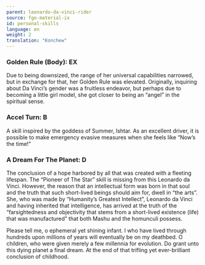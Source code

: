 ```yaml
---
parent: leonardo-da-vinci-rider
source: fgo-material-ix
id: personal-skills
language: en
weight: 2
translation: "Konchew"
---
```


### Golden Rule (Body): EX

Due to being downsized, the range of her universal capabilities narrowed, but in exchange for that, her Golden Rule was elevated.
Originally, inquiring about Da Vinci’s gender was a fruitless endeavor, but perhaps due to becoming a little girl model, she got closer to being an “angel” in the spiritual sense.

### Accel Turn: B

A skill inspired by the goddess of Summer, Ishtar.
As an excellent driver, it is possible to make emergency evasive measures when she feels like “Now’s the time!”

### A Dream For The Planet: D

The conclusion of a hope harbored by all that was created with a fleeting lifespan.
The “Pioneer of The Star” skill is missing from this Leonardo da Vinci.
However, the reason that an intellectual form was born in that soul and the truth that such short-lived beings should aim for, dwell in “the arts”.
She, who was made by “Humanity’s Greatest Intellect”, Leonardo da Vinci and having inherited that intelligence, has arrived at the truth of the “farsightedness and objectivity that stems from a short-lived existence (life) that was manufactured” that both Mashu and the homunculi possess.

Please tell me, o ephemeral yet shining infant.
I who have lived through hundreds upon millions of years will eventually be on my deathbed.
O children, who were given merely a few millennia for evolution.
Do grant unto this dying planet a final dream.
At the end of that trifling yet ever-brilliant conclusion of childhood.
